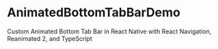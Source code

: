 # AnimatedBottomTabBarDemo
Custom Animated Bottom Tab Bar in React Native with React Navigation, Reanimated 2, and TypeScript
